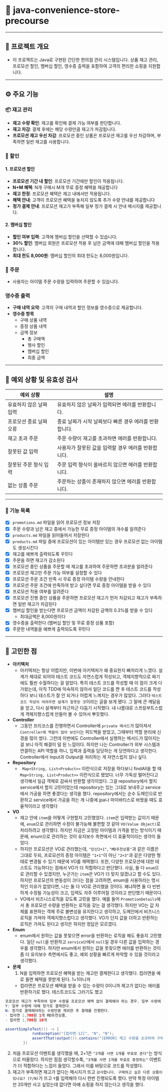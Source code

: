 # 🏪 java-convenience-store-precourse

----
## 📌 프로젝트 개요
- 이 프로젝트는 Java로 구현된 간단한 편의점 관리 시스템입니다. 상품 재고 관리, 프로모션 할인, 멤버십 할인, 영수증 출력을 포함하여 고객의 편리한 쇼핑을 지원합니다.
---
## ⚙️ 주요 기능

### 📦 재고 관리
- **재고 수량 확인**: 재고를 확인해 결제 가능 여부를 판단합니다.
- **재고 차감**: 결제 후에는 해당 수량만큼 재고가 차감됩니다.
- **프로모션 재고 우선 차감**: 프로모션 중인 상품은 프로모션 재고를 우선 차감하며, 부족하면 일반 재고를 사용합니다.

### 💸 할인 
#### 1. 프로모션 할인
- **프로모션 기간 내 할인**: 프로모션 기간에만 할인이 적용됩니다.
- **N+M 혜택**: N개 구매시 M개 무료 증정 혜택을 제공합니다
- **재고 한정**: 프로모션 혜택은 재고 내에서만 적용됩니다.
- **혜택 안내**: 고객이 프로모션 혜택을 놓치지 않도록 추가 수량 안내를 제공합니다
- **정가 결제 안내**: 프로모션 재고가 부족해 일부 정가 결제 시 안내 메시지를 제공합니다.

#### 2. 멤버십 할인
- **할인 여부 입력**: 고객에 멤버십 할인을 선택할 수 있습니다.
- **30% 할인**: 멤버십 회원은 프로모션 적용 후 남은 금액에 대해 멤버십 할인을 적용합니다.
- **최대 한도 8,000원**: 멤버십 할인의 최대 한도는 8,000원입니다.

### 🛒 주문
- 사용자는 아이템 주문 수량을 입력하여 주문할 수 있습니다.

### 영수증 출력
- **구매 내역 요약**: 고객의 구매 내역과 할인 정보를 영수증으로 제공합니다.
- **영수증 항목**
  - 구매 상품 내역
  - 증정 상품 내역
  - 금액 정보
    - 총 구매액
    - 행사 할인
    - 멤버십 할인
    - 최종 금액

---
## 🚨 예외 상황 및 유효성 검사
| 예외 상황                        | 설명                                                            |
|----------------------------------|-----------------------------------------------------------------|
| 유효하지 않은 날짜 입력          | 유효하지 않은 날짜가 입력되면 에러를 반환합니다.               |
| 프로모션 종료 날짜 오류          | 종료 날짜가 시작 날짜보다 빠른 경우 에러를 반환합니다.         |
| 재고 초과 주문                   | 주문 수량이 재고를 초과하면 에러를 반환합니다.                 |
| 잘못된 값 입력                   | 사용자가 잘못된 값을 입력할 경우 에러를 반환합니다.           |
| 잘못된 주문 형식 입력            | 주문 입력 형식이 올바르지 않으면 에러를 반환합니다.           |
| 없는 상품 주문                   | 주문하는 상품이 존재하지 않으면 에러를 반환합니다.           |


---
### 📝 기능 목록
- [x] ```promotions.md``` 파일을 읽어 프로모션 정보 저장
- [x] 주문 수량과 남은 재고 중에서 가능한 무료 증정 아이템의 개수를 알려준다
- [x] ```products.md``` 파일을 읽어들여서 저장한다
- [x] ```products.md``` 파일 중에 프로모션이 있는 아이템만 있는 경우 프로모션 없는 아이템도 생성시킨다
- [x] 재고를 예쁘게 출력되도록 꾸민다
- [x] 주문을 하면 재고가 감소된다
- [x] 프로모션 중인 상품을 주문할 때 재고를 초과하여 주문하면 초과분을 알려준다
- [x] 프로모션 재고만 주문 가능 여부를 설정할 수 있다
- [x] 프로모션 주문 조건 만족 시 무료 증정 아이템 수량을 안내한다
- [x] 프로모션 주문 조건에 만족하여 받고 싶다면 무료 증정 아이템을 받을 수 있다 
- [x] 프로모션 적용 여부를 알려준다
- [x] 프로모션 진행 중인 상품을 주문하면 프로모션 재고가 먼저 차감되고 재고가 부족하면 일반 재고가 차감된다
- [x] 멤버십 할인을 받는다면 프로모션 금액이 차감된 금액의 0.3%를 받을 수 있다
  - 최대금액은 8,000원이다
- [x] 영수증을 출력한다 (멤버십 할인 및 무료 증정 상품 포함)
- [x] 주문한 내역들을 예쁘게 출력되도록 꾸민다

--- 
## 📝 고민한 점
- **아키텍처**
  - 아키텍처는 항상 어렵지만, 이번에 아키텍처가 왜 중요한지 뼈저리게 느꼈다. 설계가 제대로 되어야 테스트 코드도 자연스럽게 작성되고, 객체지향적으로 짜기에도 훨씬 수월하다는 걸 알았다. 특히 테스트 코드를 작성할 때 이 점이 크게 다가왔는데, 아직 TDD에 익숙하지 않아서 일단 코드를 짠 후 테스트 코드를 작성하다 보니 테스트가 잘 안 되거나 어렵게 느껴지는 경우가 많았다. 그러다 ```테스트 코드 작성이 어려우면 설계가 잘못된 것```이라는 글을 보게 됐다. 그 말에 큰 깨달음을 얻고, 다시 설계부터 차근차근 다듬기 시작했다. 내 나름대로 스프링부트스럽게 객체지향스럽게 만들어 볼 수 있어서 뿌듯했다.
- **Controller**
  - 그동안 프리코스를 진행하면서 Controller에 ```private 메서드```가 많아져서 ```Controller에 역할이 많아 보인다```는 피드백을 받았고, 그때부터 역할 분리에 신경을 많이 썼다. 그런데 이번에도 Controller에서 실행하는 메서드가 많아지는 걸 보니 아직 해결이 덜 된 느낌이다. 하지만 나는 Controller가 외부 시스템과 연결하는 API 역할을 하니, 입력과 출력을 담당하는 게 당연하다고 생각한다. Controller에서 Input과 Output을 처리하는 게 자연스럽지 않나 싶다.
- **Repository**
  - ``` Map<String, List<Product>>``` 이런식으로 저장을 하다보니 findAll을 할 때 ```Map<String, List<Product>>``` 이런식으로 됐었다. 너무 가독성 떨어진다고 생각해서 일급 객체로 감싸서 반환할 생각이었다. 그걸 repository에서 할지 service에서 할지 고민이었는데 repository는 있는 그대로 보내주고 service에서 가공을 하면 좋겠다는 생각을 했다. repository에서는 순수 도메인으로 반환하고 service에서 가공을 하는 게 나중에 jpa나 마이바티스로 바꿨을 때도 효율적이라고 생각했다
- **VO**
  - 재고 안에 ```item```을 어떻게 구현할지 고민했었다. ```item```은 입력받는 값이기 때문에, ```enum```으로 관리하면 수정이 불가능해 불편할 것 같아 ```VO(Value Object)```로 처리하려고 생각했다. 하지만 지금은 고정된 아이템과 가격을 받는 방식이기 때문에, enum으로 관리하는 것이 유지보수 측면에서 더 효율적이라는 생각이 들었다.
  - 하지만 프로모션은 VO로 관리했는데, ```"탄산2+1"```, ```"MD추천상품"```과 같은 이름은 그대로 두되, 프로모션의 증정 아이템은 ```"1+1"```이 아닌 ```"2+3"```과 같은 다양한 형태로 변경될 수 있기 때문에 VO를 채택했다. 또한, 다양한 프로모션에 대한 테스트도 가능하다는 점에서 VO가 더 적합하다고 판단했다. 사실, 둘 다 ```enum```으로 관리할 수 있겠지만, 누군가는 ```item```은 VO가 더 맞지 않겠냐고 할 수도 있다. 하지만 프로모션의 변동성이 크다는 점을 고려하면, enum을 사용하라는 명시적인 이유가 없었다면, 나는 둘 다 VO로 관리했을 것이다. 왜냐하면 둘 다 빈번하게 수정될 가능성이 크고, 입력도 자주 이루어질 것이라고 판단했기 때문이다.
  - VO에서 비즈니스로직을 갖도록 고민을 했다. 예를 들어 ```PromotionDetails```에서 총 프로모션 수량을 반환하는 로직을 갖는 걸 생각했다. 하지만 VO는 값 자체를 표현하는 객체 주로 불변성을 유지한다고 생각하고, 도메인에서 비즈니스 로직을 가져야 객체지향스럽다고 생각했다. VO가 단지 값을 더하고 반환하는 로직은 가져도 된다고 생각은 하지만 정답은 모르겠다. 
- **Enum**
  - enum에서 원하는 값을 못찾으면 error을 반환하는 로직을 해도 좋을지 고민했다. 일단 ```null```을 반환하고 ```service단```에서 ```null```일 경우 다른 값을 입력하는 경우를 생각했다. 하지만 enum에서 원하는 값을 못찾으면 에러를 반환하는 것이 좀 더 유지보수 측면에서도 좋고, 예외 상황을 빠르게 파악할 수 있을 것이라고 생각했다.
- **문제**
  1. N을 입력하면 프로모션 혜택을 받는 재고만 결제한다고 생각했다. 컵라면을 예로 들면 혜택을 못받게 된다. 1+1이니까
  - 컵라면은 프로모션 혜택을 받을 수 있는 수량이 0이니까 재고가 없다는 에러를 반환하기로 했다. 테스트코드도 그러기도 했고
```java
프로모션 재고가 부족하여 일부 수량을 프로모션 혜택 없이 결제해야 하는 경우, 일부 수량에 대해 정가로 결제할지 여부를 입력받는다.
Y: 일부 수량에 대해 정가로 결제한다.
N: 정가로 결제해야하는 수량만큼 제외한 후 결제를 진행한다.
- 컵라면 1,700원 1개 MD추천상품,
- 컵라면 1,700원 10개

assertSimpleTest(() -> {
            runException("[컵라면-12]", "N", "N");
            assertThat(output()).contains("[ERROR] 재고 수량을 초과하여 구매할 수 없습니다. 다시 입력해 주세요.");
        })
```
  2. 처음 프로모션 이벤트를 생각했을 때, 2+1은 ```"2개를 사면 1개를 무료로 준다"```는 방식으로 떠올랐다. 하지만 점점 생각할수록, ```"3개를 사면 1개를 무료로 증정하는"``` 이벤트가 더 적합하다는 느낌이 들었다. 그래서 이를 바탕으로 코드를 작성했다.
  3. 재고가 부족하면 재고가 없다는 메시지가 뜨고 ```감사합니다. 구매하고 싶은 다른 상품이 있나요? (Y/N)```가 뜨고 ```Y```를 입력해야 다시 한번 진행되도록 짰다. 만약 특정 아이템만 20개만 사고 싶었는데 없다면 아예 쇼핑을 하지 않는다고 생각을 했다.
  
